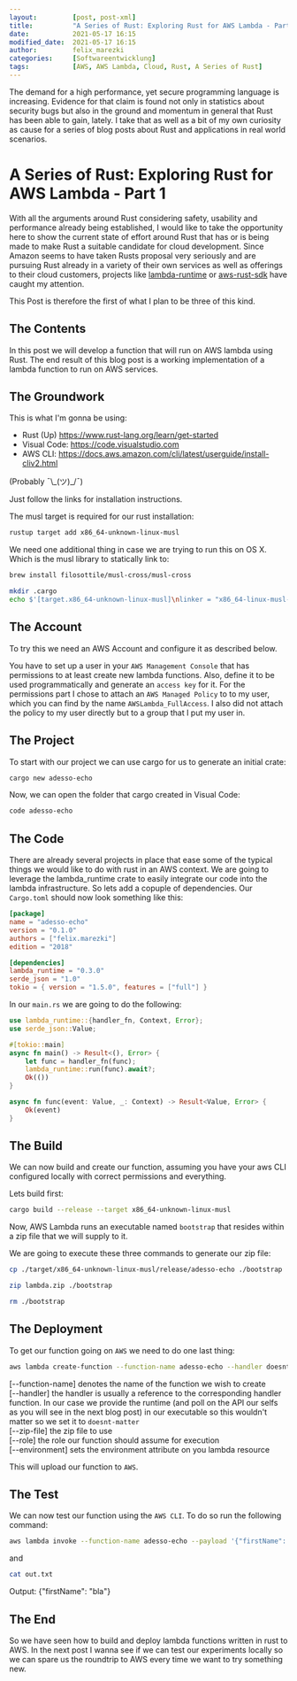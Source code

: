 ```yaml
---
layout: 		[post, post-xml]     
title:  		"A Series of Rust: Exploring Rust for AWS Lambda - Part 1"
date:   		2021-05-17 16:15
modified_date: 	2021-05-17 16:15
author: 		felix_marezki
categories: 	[Softwareentwicklung]
tags: 			[AWS, AWS Lambda, Cloud, Rust, A Series of Rust]
---
```


The demand for a high performance, yet secure programming language is increasing.
Evidence for that claim is found not only in statistics about security bugs but also in the ground and momentum in general that Rust has been able to gain, lately. 
I take that as well as a bit of my own curiosity as cause for a series of blog posts about Rust and applications in real world scenarios.

# A Series of Rust: Exploring Rust for AWS Lambda - Part 1

With all the arguments around Rust considering safety, usability and performance already being established, I would like to take the opportunity here to show the current state of effort around Rust that has or is being made to make Rust a suitable candidate for cloud development.
Since Amazon seems to have taken Rusts proposal very seriously and are pursuing Rust already in a variety of their own services as well as offerings to their cloud customers, projects like [lambda-runtime](https://github.com/awslabs/aws-lambda-rust-runtime) or [aws-rust-sdk](https://github.com/awslabs/aws-sdk-rust) have caught my attention.

This Post is therefore the first of what I plan to be three of this kind.

## The Contents

In this post we will develop a function that will run on AWS lambda using Rust.
The end result of this blog post is a working implementation of a lambda function to run on AWS services.

## The Groundwork

This is what I'm gonna be using:

- Rust (Up) <https://www.rust-lang.org/learn/get-started>
- Visual Code: <https://code.visualstudio.com>
- AWS CLI: <https://docs.aws.amazon.com/cli/latest/userguide/install-cliv2.html>

(Probably ¯\\\_(ツ)\_/¯)

Just follow the links for installation instructions.

The musl target is required for our rust installation:

```bash
rustup target add x86_64-unknown-linux-musl
```

We need one additional thing in case we are trying to run this on OS X. Which is the musl library to statically link to:

```bash
brew install filosottile/musl-cross/musl-cross
```

```bash
mkdir .cargo
echo $'[target.x86_64-unknown-linux-musl]\nlinker = "x86_64-linux-musl-gcc"' > .cargo/config
```

## The Account

To try this we need an AWS Account and configure it as described below.

You have to set up a user in your `AWS Management Console` that has permissions to at least create new lambda functions. 
Also, define it to be used programmatically and generate an `access key` for it. 
For the permissions part I chose to attach an `AWS Managed Policy` to to my user, which you can find by the name `AWSLambda_FullAccess`. 
I also did not attach the policy to my user directly but to a group that I put my user in.

## The Project

To start with our project we can use cargo for us to generate an initial crate:

```bash
cargo new adesso-echo
```

Now, we can open the folder that cargo created in Visual Code:

```bash
code adesso-echo
```

## The Code

There are already several projects in place that ease some of the typical things we would like to do with rust in an AWS context. 
We are going to leverage the lambda_runtime crate to easily integrate our code into the lambda infrastructure.
So lets add a copuple of dependencies.
Our `Cargo.toml` should now look something like this:

```toml
[package]
name = "adesso-echo"
version = "0.1.0"
authors = ["felix.marezki"]
edition = "2018"

[dependencies]
lambda_runtime = "0.3.0"
serde_json = "1.0"
tokio = { version = "1.5.0", features = ["full"] }
```

In our `main.rs` we are going to do the following:

```rust
use lambda_runtime::{handler_fn, Context, Error};
use serde_json::Value;

#[tokio::main]
async fn main() -> Result<(), Error> {
    let func = handler_fn(func);
    lambda_runtime::run(func).await?;
    Ok(())
}

async fn func(event: Value, _: Context) -> Result<Value, Error> {
    Ok(event)
}
```

## The Build

We can now build and create our function, assuming you have your aws CLI configured locally with correct permissions and everything.

Lets build first:

```bash
cargo build --release --target x86_64-unknown-linux-musl
```

Now, AWS Lambda runs an executable named `bootstrap` that resides within a zip file that we will supply to it.

We are going to execute these three commands to generate our zip file:

```bash
cp ./target/x86_64-unknown-linux-musl/release/adesso-echo ./bootstrap
```

```bash
zip lambda.zip ./bootstrap
```

```bash
rm ./bootstrap
```

## The Deployment

To get our function going on `AWS` we need to do one last thing:

```bash
aws lambda create-function --function-name adesso-echo --handler doesnt.matter --zip-file fileb://lambda.zip --runtime provided --role arn:aws:iam::XXXXXXXXXXXX:role/lambda-role --environment Variables={RUST_BACKTRACE=1}
```
[--function-name] denotes the name of the function we wish to create \
[--handler] the handler is usually a reference to the corresponding handler function. In our case we provide the runtime (and poll on the API our selfs as you will see in the next blog post) in our executable so this wouldn't matter so we set it to `doesnt-matter` \
[--zip-file] the zip file to use \
[--role] the role our function should assume for execution \
[--environment] sets the environment attribute on you lambda resource

This will upload our function to `AWS`.

## The Test

We can now test our function using the `AWS CLI`. To do so run the following command:

```bash
aws lambda invoke --function-name adesso-echo --payload '{"firstName": "bla"}' --cli-binary-format raw-in-base64-out out.txt
```

and

```bash
cat out.txt
```
Output: {"firstName": "bla"}

## The End

So we have seen how to build and deploy lambda functions written in rust to AWS. 
In the next post I wanna see if we can test our experiments locally so we can spare us the roundtrip to AWS every time we want to try something new.
